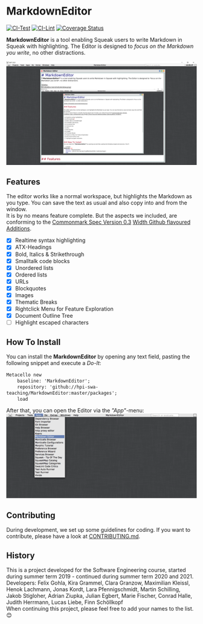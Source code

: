 # MarkdownEditor 

[![CI-Test][github_actions_test_badge]][github_actions_url]
[![CI-Lint][github_actions_lint_badge]][github_actions_url]
[![Coverage Status][coveralls_badge]][coveralls_url]

**MarkdownEditor** is a tool enabling Squeak users to write Markdown in Squeak with highlighting. The Editor is designed to *focus on the Markdown you write*, no other distractions.

![Editor Window](screenshots/window.png)

## Features

The editor works like a normal workspace, but highlights the Markdown as you type. You can save the text as usual and also copy into and from the window.  
It is by no means feature complete. But the aspects we included, are conforming to the [Commonmark Spec Version 0.3](https://spec.commonmark.org/) [Width Github flavoured Additions](https://github.github.com/gfm/). 

- [x] Realtime syntax highlighting
- [x] ATX-Headings
- [x] Bold, Italics & Strikethrough
- [x] Smalltalk code blocks
- [x] Unordered lists
- [x] Ordered lists
- [x] URLs
- [x] Blockquotes
- [x] Images
- [x] Thematic Breaks
- [x] Rightclick Menu for Feature Exploration
- [x] Document Outline Tree
- [ ] Highlight escaped characters

## How To Install
You can install the **MarkdownEditor** by opening any text field, pasting the following snippet and execute a *Do-It*:

```smalltalk
Metacello new
	baseline: 'MarkdownEditor';
	repository: 'github://hpi-swa-teaching/MarkdownEditor:master/packages';
	load
```

After that, you can open the Editor via the *"App"*-menu:  
![Opening Markdown Editor](screenshots/how-to-open.png)

## Contributing
During development, we set up some guidelines for coding. If you want to contribute, please have a look at [CONTRIBUTING.md](CONTRIBUTING.md).

## History
This is a project developed for the Software Engineering course, started during summer term 2019 - continued during
summer term 2020 and 2021.  
Developers: Felix Gohla, Kira Grammel, Clara Granzow, Maximilian Kleissl, Henok Lachmann, Jonas Kordt, Lara Pfennigschmidt, Martin Schilling, Jakob Stigloher, Adrian Ziupka, Julian Egbert, Marie Fischer, Conrad Halle, Judith Herrmann, Lucas Liebe, Finn Schöllkopf  
When continuing this project, please feel free to add your names to the list. 😊

<!-- References -->
[coveralls_badge]: https://coveralls.io/repos/github/hpi-swa-teaching/MarkdownEditor/badge.svg?branch=master
[coveralls_url]: https://coveralls.io/github/hpi-swa-teaching/MarkdownEditor
[github_actions_test_badge]: https://github.com/hpi-swa-teaching/MarkdownEditor/workflows/CI-Test/badge.svg?branch=master
[github_actions_lint_badge]: https://github.com/hpi-swa-teaching/MarkdownEditor/workflows/CI-Lint/badge.svg?branch=master
[github_actions_url]: https://github.com/hpi-swa-teaching/MarkdownEditor/actions
